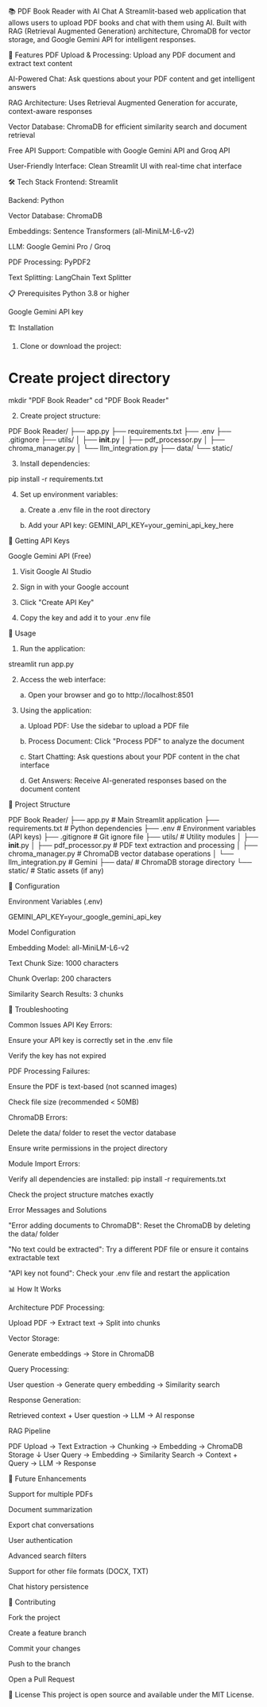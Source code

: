 📚 PDF Book Reader with AI Chat
A Streamlit-based web application that allows users to upload PDF books and chat with them using AI. Built with RAG (Retrieval Augmented Generation) architecture, ChromaDB for vector storage, and Google Gemini API for intelligent responses.

🚀 Features
PDF Upload & Processing: Upload any PDF document and extract text content

AI-Powered Chat: Ask questions about your PDF content and get intelligent answers

RAG Architecture: Uses Retrieval Augmented Generation for accurate, context-aware responses

Vector Database: ChromaDB for efficient similarity search and document retrieval

Free API Support: Compatible with Google Gemini API and Groq API

User-Friendly Interface: Clean Streamlit UI with real-time chat interface

🛠️ Tech Stack
Frontend: Streamlit

Backend: Python

Vector Database: ChromaDB

Embeddings: Sentence Transformers (all-MiniLM-L6-v2)

LLM: Google Gemini Pro / Groq

PDF Processing: PyPDF2

Text Splitting: LangChain Text Splitter

📋 Prerequisites
Python 3.8 or higher

Google Gemini API key 

🏗️ Installation

1. Clone or download the project:

# Create project directory
mkdir "PDF Book Reader"
cd "PDF Book Reader"

2. Create project structure:

PDF Book Reader/
├── app.py
├── requirements.txt
├── .env
├── .gitignore
├── utils/
│   ├── __init__.py
│   ├── pdf_processor.py
│   ├── chroma_manager.py
│   └── llm_integration.py
├── data/
└── static/

3. Install dependencies:

pip install -r requirements.txt

4. Set up environment variables:

    a. Create a .env file in the root directory

    b. Add your API key:
    GEMINI_API_KEY=your_gemini_api_key_here

🔑 Getting API Keys

Google Gemini API (Free)

1. Visit Google AI Studio

2. Sign in with your Google account

3. Click "Create API Key"

4. Copy the key and add it to your .env file

🎯 Usage

1. Run the application:

streamlit run app.py

2. Access the web interface:

    a. Open your browser and go to http://localhost:8501

3. Using the application:

    a. Upload PDF: Use the sidebar to upload a PDF file

    b. Process Document: Click "Process PDF" to analyze the document

    c. Start Chatting: Ask questions about your PDF content in the chat interface

    d. Get Answers: Receive AI-generated responses based on the document content

📁 Project Structure

PDF Book Reader/
├── app.py                 # Main Streamlit application
├── requirements.txt       # Python dependencies
├── .env                  # Environment variables (API keys)
├── .gitignore           # Git ignore file
├── utils/               # Utility modules
│   ├── __init__.py
│   ├── pdf_processor.py    # PDF text extraction and processing
│   ├── chroma_manager.py   # ChromaDB vector database operations
│   └── llm_integration.py  # Gemini
├── data/                # ChromaDB storage directory
└── static/              # Static assets (if any)

🔧 Configuration

Environment Variables (.env)
 
GEMINI_API_KEY=your_google_gemini_api_key

Model Configuration

Embedding Model: all-MiniLM-L6-v2

Text Chunk Size: 1000 characters

Chunk Overlap: 200 characters

Similarity Search Results: 3 chunks

🐛 Troubleshooting

Common Issues
API Key Errors:

Ensure your API key is correctly set in the .env file

Verify the key has not expired

PDF Processing Failures:

Ensure the PDF is text-based (not scanned images)

Check file size (recommended < 50MB)

ChromaDB Errors:

Delete the data/ folder to reset the vector database

Ensure write permissions in the project directory

Module Import Errors:

Verify all dependencies are installed: pip install -r requirements.txt

Check the project structure matches exactly

Error Messages and Solutions

"Error adding documents to ChromaDB": Reset the ChromaDB by deleting the data/ folder

"No text could be extracted": Try a different PDF file or ensure it contains extractable text

"API key not found": Check your .env file and restart the application

📊 How It Works

Architecture
PDF Processing:

Upload PDF → Extract text → Split into chunks

Vector Storage:

Generate embeddings → Store in ChromaDB

Query Processing:

User question → Generate query embedding → Similarity search

Response Generation:

Retrieved context + User question → LLM → AI response

RAG Pipeline

PDF Upload → Text Extraction → Chunking → Embedding → ChromaDB Storage
                                                         ↓
User Query → Embedding → Similarity Search → Context + Query → LLM → Response

🌟 Future Enhancements

Support for multiple PDFs

Document summarization

Export chat conversations

User authentication

Advanced search filters

Support for other file formats (DOCX, TXT)

Chat history persistence

🤝 Contributing

Fork the project

Create a feature branch

Commit your changes

Push to the branch

Open a Pull Request

📄 License
This project is open source and available under the MIT License.